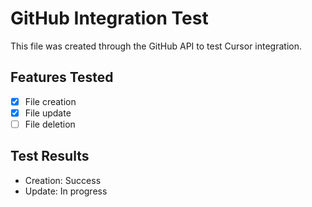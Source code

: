 # GitHub Integration Test

This file was created through the GitHub API to test Cursor integration.

## Features Tested

- [x] File creation
- [x] File update
- [ ] File deletion

## Test Results

- Creation: Success
- Update: In progress
